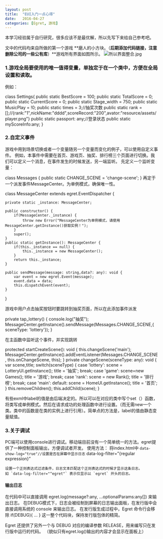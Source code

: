 ```yaml
---
layout: post
title:  "EUI入门一点心得"
date:   2016-04-27
categories: [Egret, 游戏]
---
```



本学习经验属于自行研究，很多应该不是最优解，所以先写下来给自己参考吧。

文中的代码均来自所做的第一个游戏
**磨人的小方块。（**后期添加代码链接，注意删除公司的一些公有库**）**游戏所有界面如图所示。
![所以界面整合.jpg](quiver-image-url/00AB123215182D4528DC86F5AEA7121A.jpg)

### 1.游戏全局要使用的唯一值得变量，单独定于在一个类中，方便在全局设置和读取。

例如：

class Settings{
    public static BestScore = 100;
    public static TotalScore = 0;
    public static CurrentScore = 0;
    public static Stage_width = 750;
    public static MusicPlay = !0;
    public static times = 3;//抽奖次数
    public static rank = [];//{rank:"1",nickName:"dddd",scoreRecord:"200",avator:"resource/assets/player.png"}
    public static passport: any;//登录状态
    public static myScoreInfo:any;
}

### 2.自定义事件
游戏中用到场景切换或者一个变量随另一个变量而变化的例子，可以使用自定义事件。
例如，本事件中需要在首页、游戏页、抽奖、排行榜三个页面进行切换。我们可以定义一个消息，在事件发生的时候发送，另一端监听。
先定义一个监听变量：


class Messages {
    public static CHANGE_SCENE = 'change-scene';
}
再定于一个派发事件MessageCenter。为单例模式，确保唯一性。

class MessageCenter extends egret.EventDispatcher {

    private static _instance: MessageCenter;

    public constructor() {
        if(MessageCenter._instance) {
            throw new Error("MessageCenter为单例模式，请使用 MessageCenter.getInstance()获取实例！");
        }
        super();
    }
    public static getInstance(): MessageCenter {
        if(this._instance == null) {
            this._instance = new MessageCenter();
        }
        return this._instance;
    }

    public sendMessage(message: string,data?: any): void {
        var event = new egret.Event(message);
        event.data = data;
        this.dispatchEvent(event);
    }
}


游戏中用户点击抽奖按钮时要跳转到抽奖页面，所以在此添加事件派发


private tap_lottery() {
        console.log("抽奖");
       MessageCenter.getInstance().sendMessage(Messages.CHANGE_SCENE,{ sceneType: 'lottery'});
    }

在主函数中监听这个事件，并实现跳转

protected startCreateScene(): void {
        this.changeScene('main');
        MessageCenter.getInstance().addEventListener(Messages.CHANGE_SCENE, this.onChangeScene, this);
    }
    private changeScene(sceneType: any): void {
        var scene,title;
        switch(sceneType) {
            case 'lottery':
                scene = LotteryUI.getInstance();
                title = '抽奖';
                break;
            case 'game':
            scene=new Games();
                title = '游戏';
                break;
            case 'rank':
                scene = new Rank();
                title = '排行榜';
                break;
            case 'main':
            default:
                scene = HomeUI.getInstance();
                title = '首页';
        }
        this.removeChildren();
        this.addChild(scene);
    }


有些exml中label的值是由后端决定的。所以可以在对应的类中写个set（）函数，将类写成单例模式。然后在请求成功的处理函数中进行设置。（而无需new一个类。类中的函数是在类的实例上进行引用）。简单点的方法是，label的值由静态变量赋值。

### 3.关于调试

PC端可以使用console进行调试。移动端目前没有一个简单统一的方法。egret提供了一种控制面板输出，方便调试者开发。
使用方法：
将index.html中
`
data-show-log="true"//设置是否在屏幕中显示日志
`
data-log-filter=”{regular expression}”

    设置一个正则表达式过滤条件，日志文本匹配这个正则表达式的时候才显示这条日志。
    如 `data-log-filter="^egret"` 表示仅显示以 `egret` 开头的日志。
#### 输出日志

在代码中可以直接调用 egret.log(message?:any, ...optionalParams:any[]) 来输出日志。
在DEBUG模式下，日志会被绘制到屏幕的日志输出面板，在发行版中会直接调用系统的 console 来输出日志。
在发行版生成过程中，Egret 命令行会移除 if(DEBUG){ ... } 这一整个代码块，保持发行版包体的精简。

Egret 还提供了另外一个与 DEBUG 对应的编译参数 RELEASE，用来编写只在发行版中运行的代码。
（貌似只有egret.log()输出的内容才会显示在面板上）
